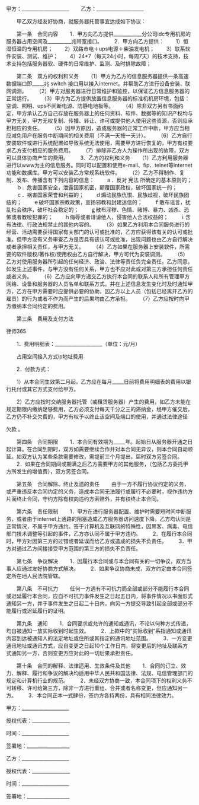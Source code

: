 
 甲方：____________________
　　乙方：____________________


　　甲乙双方经友好协商，就服务器托管事宜达成如下协议：


　　第一条　合同内容
　　1．甲方向乙方提供____________分公司idc专用机房的服务器占用空间及__________兆带宽接口。
　　2．甲方向乙方提供：
　　1）恒湿恒温的专用机房；
　　2）双路市电＋ups电源＋柴油发电机；
　　3）联系软件安装、测试、维护；
　　4）24*7（每天24小时，每周7天）的技术支持，技术支持包括服务器软、硬件的日常维护、监测、及时排除故障；


　　第二条　双方的权利和义务
　　（1）甲方为乙方的信息服务器提供一条高速数据端口即_____兆 switch 接口用以接入internet。并帮助乙方进行设备安装、联网调测。
　　（2）甲方对服务器进行日常维护和监控，以保证乙方信息服务器的正常运行。
　　（3）甲方为乙方提供放置信息服务器的标准机机房环境，包括：空调、照明、ups不间断电源、防静电地板等。
　　（4）除非双方另有书面约定，甲方承认乙方自己存放在服务器上的任何资料、软件、数据等的知识产权均与甲方无关，甲方无权复制、传播、转让、许可或提供他人使用这些资源，否则应承担相应的责任。
　　（5）因甲方原因，造成服务器的正常工作中断，甲方应当相应减免用户在服务中断期间的相关费用（不满一天按一天计）。
　　（6）乙方自行安装软件或进行系统配置如导致系统无法使用，需要甲方进行恢复的，甲方有权要求乙方支付相应的服务费用。
　　（7）排除非乙方人为操作所出现的故障，双方可以具体协商产生的费用。
　　3．乙方的权利和义务
　　（1）乙方利用服务器进行以www为主的信息服务。同时可以配置和使用e-mail、fip、telnet等internet功能和数据库。甲方可以安装乙方常规系统软件。 
　　（2）乙方不得制作、复制、发布、传播含有下列内容的信息：
　　ａ．反对
宪法
所确定的基本原则的；
　　ｂ．危害国家安全，泄露国家机密，颠覆国家政权，破坏国家统一的；
　　ｃ．祸害国家荣誉和利益的；
　　ｄ煽动民族仇恨、民族歧视，破坏民族团结的；
　　ｅ破坏国家宗教政策，宣扬邪教和封建迷信的；
　　ｆ散布谣言，扰乱社会秩序，破坏社会稳定的；
　　ｇ散布淫秽、色情、赌博、暴力、凶杀、恐怖或者教唆犯罪的；
　　ｈ侮辱或者诽谤他人，侵害他人合法权益的；
　　ｉ含有法律、行政法规禁止的其他内容的。
　　（3）如果乙方利用本合同服务进行的经营、活动需要获得国家有关部门的认可或批准的，乙方应获得该有关的认可或批准。但甲方没有义务审查乙方是否具有该认可或批准，出现问题也由乙方自行解决或者承担相关责任，与甲方无关。
　　（4）乙方如果在服务器上安装软件，所需要的软件版权/著作权/使用权由乙方自行解决，甲方可代为安装调测。
　　（5）乙方对使用服务器所引起的任何经济、政治、法律等责任负完全责任。乙方同意，如发生上述事件，与甲方没有任何关系，甲方也不应对此或对第三方承担任何责任或者义务。
　　（6）乙方应向甲方递交乙方执行本合同的联系人和所有管理甲方网络、设备和服务器的人员名单和联系方式。并在上述信息发生变化时及时通知甲方，乙方在甲方需要时应提供必要的协助，因乙方以上人员（包括已经离开乙方的雇员）的行为或者不作为而产生的后果均由乙方承担。
　　（7）乙方应按时向甲方缴纳本合同约定的费用。


　　第三条　费用及支付方法




 
律师365






　　1．费用明细表：____________________（单位：元/月）

　　占用空间接入方式ip地址费用

　　2．付款方式：

　　1）从本合同生效第二月起，乙方应在每月_____日前将费用明细表的费用以银行托付或其它方式支付给甲方。

　　2）乙方应按时交纳服务器托管（或租赁服务器）产生的费用，如乙方未能在规定期限内缴纳足够费用，乙方必须支付每天千分之三的滞纳金，经甲方催交后，乙方仍不补交欠费的，甲方有权予以终止该空间及端口的使用，并通过法律途径

欠款
。




　　第四条　合同期限
　　1．本合同有效期为_____年。起始日从服务器开通之日起计算。在合同到期时，双方如需要继续合作并对本合同无异议，则本合同自动顺延。如双方认为某些条款需要修改，需提前三个月提出，届时双方另签合同。
　　2．如果在合同期间或期满之后乙方需要甲方的其他服务，（包括乙方委托甲方所发生的增值费），双方另签合同。


　　第五条　合同解除、终止及遗的责任
　　由于一方不履行协议约定的义务，或严重违反本合同约定的义务，造成本合同无法履行或履行不必要时，视作违约方片面终止合同，守约方除有权向违约方索赔外，并有权终止本合同。


　　第六条　责任限制
　　1．甲方在进行服务器配置、维护时需要短时间中断服务，或者由于internet上通路的阻塞造成乙方服务器访问速度下降，乙方均认同是正常情况，不属于甲方违约。签于计算机及互联网的特殊性，因黑客、病毒、电信部门技术调整等引起的事件，乙方亦认同不属于甲方违约。
　　2．在履行本合同时，甲方对因第三方的过错或者延误而给乙方或造成的损失不负责任。
　　3．甲方对通过乙方间接接受甲方范围的第三方的损失不负责任。


　　第七条　争议解决
　　1．因履行本合同或与本合同有关的一切争议，双方当事人应通过友好协商方式解决。
　　2．如果争议协商未成，双方约定由本合同签定所在地人民法院管辖。


　　第八条　不可抗力
　　任何一方遇有不可抗力而全部或部分不能履行本合同或迟延履行本合同，应自不可抗力事件发生之日起五日内，将事件情况以书面形式通知另一方，并于事件发生之日起二十日内，向另一方提交导致引起全部或部分不能履行或迟延履行的证明。


　　第九条　通知
　　1．合同要求或允许的通知或通讯，不论以何种方式传递，均自被通知一放实际收到时起生效。
　　2．上款中的“实际收到”系指通知或通讯内容到达被通知人的法定地址或住所或其指定的通讯地址范围。
　　3．一方变更通讯地址或通讯方式，应自变更之日起10个工作日内，将变更后的地址及联系方式通知另一方，否则变更方应对此的一切后果承担责任。


　　第十条　合同的解释、法律适用、生效条件及其他
　　1．合同的订立、效力、解释、履行和争议的解决均适用中华人民共和国法律、法规、电信管理部门的规定和计算机行业的规范。
　　2．未经双方协商一致，本合同项下的权利义务不可转移、许可给第三方，除非一方进行重组、合并或者名称变更，但应通知另一方。
　　3．本合同正本一式肆份，签约方各持两份，具有相同法律效力。


 



 
甲方：____________________
 
授权代表：________________
 
时间：____________________
 
签署地：__________________
 


 

  乙方：____________________
  
授权代表：________________
  
时间：____________________
  
签署地：__________________
  

 
  

 
  
 
   
 
   
 
    


    
 

    


    


    
 
 
   
 
  
 
 


